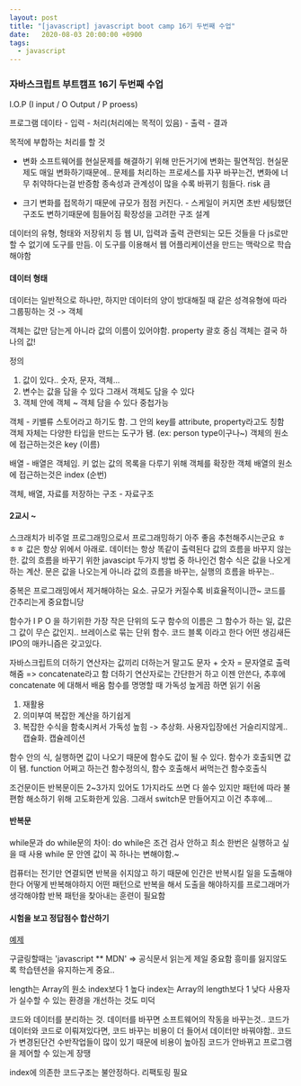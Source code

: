 ```yaml
---
layout: post
title: "[javascript] javascript boot camp 16기 두번째 수업"
date:   2020-08-03 20:00:00 +0900
tags:
  - javascript
---
```


### 자바스크립트 부트캠프 16기 두번째 수업

I.O.P
(I input / O Output / P proess)

프로그램 데이타 - 입력 - 처리(처리에는 목적이 있음) - 출력 - 결과

목적에 부합하는 처리를 할 것

- 변화
소프트웨어를 현실문제를 해결하기 위해 만든거기에 변화는 필연적임. 현실문제도 매일 변화하기때문에..
문제를 처리하는 프로세스를 자꾸 바꾸는건, 변화에 너무 취약하다는걸 반증함
종속성과 관계성이 많을 수록 바뀌기 힘들다. risk 큼

- 크기
변화를 접목하기 때문에 규모가 점점 커진다. - 스케일이 커지면 초반 세팅했던 구조도 변하기때문에 힘들어짐
확장성을 고려한 구조 설계

데이터의 유형, 형태와 저장위치 등 웹 UI, 입력과 출력 관련되는 모든 것들을 다 js로만 할 수 없기에
도구를 만듬. 이 도구를 이용해서 웹 어플리케이션을 만드는 맥락으로 학습해야함

#### 데이터 형태

데이터는 일반적으로 하나만, 하지만 데이터의 양이 방대해질 때
같은 성격유형에 따라 그룹핑하는 것 -> 객체

객체는 값만 담는게 아니라 값의 이름이 있어야함. property
괄호 중심 객체는 결국 하나의 값!

정의
1. 값이 있다.. 숫자, 문자, 객체...
2. 변수는 값을 담을 수 있다 그래서 객체도 담을 수 있다
3. 객체 안에 객체 ~ 객체 담을 수 있다 중첩가능

객체 - 키밸류 스토어라고 하기도 함. 그 안의 key를 attribute, property라고도 칭함
객체 자체는 다양한 타입을 만드는 도구가 됌. (ex: person type이구나~)
객체의 원소에 접근하는것은 key (이름)

배열 - 배열은 객체임. 키 없는 값의 목록을 다루기 위해 객체를 확장한 객체
배열의 원소에 접근하는것은 index (순번)

객체, 배열, 자료를 저장하는 구조 - 자료구조

#### 2교시 ~

스크래치가 비주얼 프로그래밍으로서 프로그래밍하기 아주 좋음 추천해주시는군요 ㅎㅎㅎ
값은 항상 위에서 아래로. 데이터는 항상 똑같이 출력된다 값의 흐름을 바꾸지 않는 한.
값의 흐름을 바꾸기 위한 javascipt 두가지 방법 중 하나인건 함수
식은 값을 나오게 하는 계산. 문은 값을 나오는게 아니라 값의 흐름을 바꾸는, 실행의 흐름을 바꾸는.. 

중복은 프로그래밍에서 제거해야하는 요소. 규모가 커질수록 비효율적이니깐~
코드를 간추리는게 중요합니당

함수가 I P O 을 하기위한 가장 작은 단위의 도구
함수의 이름은 그 함수가 하는 일, 값은 그 값이 무슨 값인지..
브레이스로 묶는 단위 함수. 코드 블록 이라고 한다
어떤 생김새든 IPO의 매카니즘은 갖고있다.

자바스크립트의 더하기 연산자는 값끼리 더하는거 말고도 문자 + 숫자 = 문자열로 출력해줌
=> concatenate라고 함
더하기 연산자로는 간단한거 하고 이젠 안쓴다, 추후에 concatenate 에 대해서 배움
함수를 명명할 때 가독성 높게끔 하면 읽기 쉬움

1. 재활용
2. 의미부여 복잡한 계산을 하기쉽게
3. 복잡한 수식을 함축시켜서 가독성 높힘 -> 추상화. 사용자입장에선 거슬리지않게.. 캡슐화. 캡슐레이션

함수 안의 식, 실행하면 값이 나오기 때문에 함수도 값이 될 수 있다.
함수가 호출되면 값이 됌. function 어쩌고 하는건 함수정의식, 함수 호출해서 써먹는건 함수호출식

조건문이든 반복문이든 2~3가지 있어도 1가지라도 쓰면 다 쓸수 있지만
패턴에 따라 불편함 해소하기 위해 고도화한게 있음. 그래서 switch문 만들어지고 이건 추후에...

#### 반복문

while문과 do while문의 차이: do while은 조건 검사 안하고 최소 한번은 실행하고 싶을 때 사용 while 문 안엔 값이 꼭 하나는 변해야함.~

컴퓨터는 전기만 연결되면 반복을 쉬지않고 하기 때문에 인간은 반복시킬 일을 도출해야한다
어떻게 반복해야하지 어떤 패턴으로 반복을 해서 도출을 해야하지를 프로그래머가 생각해야함
반복 패턴을 찾아내는 훈련이 필요함

#### 시험을 보고 정답점수 합산하기
[예제](https://fastcampus-js-bootcamp.herokuapp.com/overview/take-the-test)

구글링할때는 'javascript ** MDN' => 공식문서 읽는게 제일 중요함
흥미를 잃지않도록 학습텐션을 유지하는게 중요..

length는 Array의 원소 index보다 1 높다
index는 Array의 length보다 1 낮다
사용자가 실수할 수 있는 환경을 개선하는 것도 미덕

코드와 데이터를 분리하는 것. 데이터를 바꾸면 소프트웨어의 작동을 바꾸는것..
코드가 데이터와 코드로 이뤄져있다면, 코드 바꾸는 비용이 더 들어서 데이터만 바꿔야함..
코드가 변경된단건 수반작업들이 많이 있기 때문에 비용이 높아짐
코드가 안바뀌고 프로그램을 제어할 수 있는게 장땡

index에 의존한 코드구조는 불안정하다. 리팩토링 필요